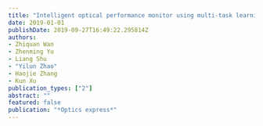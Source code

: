 ```yaml
---
title: "Intelligent optical performance monitor using multi-task learning based artificial neural network"
date: 2019-01-01
publishDate: 2019-09-27T16:49:22.295814Z
authors: 
- Zhiquan Wan
- Zhenming Yu
- Liang Shu
- "Yilun Zhao"
- Haojie Zhang
- Kun Xu
publication_types: ["2"]
abstract: ""
featured: false
publication: "*Optics express*"
---
```


